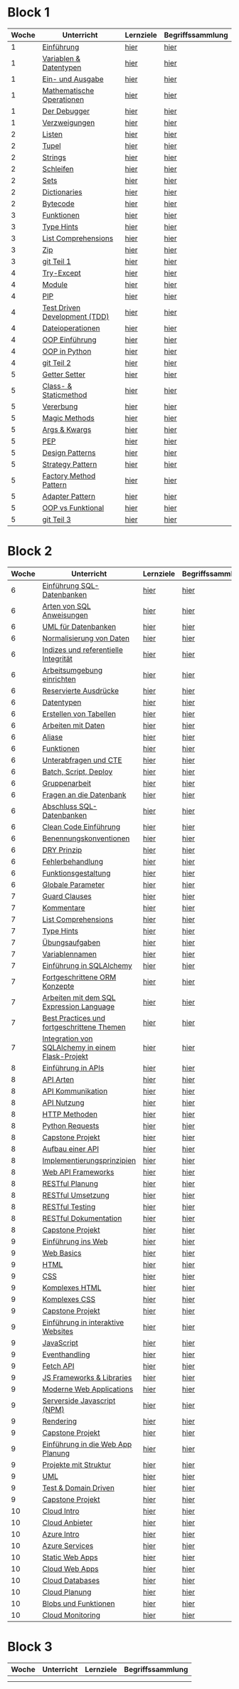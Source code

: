 # Block 1

| Woche | Unterricht                                                                          | Lernziele                                                      | Begriffssammlung                                            |
|-------|-------------------------------------------------------------------------------------|----------------------------------------------------------------|-------------------------------------------------------------|
| 1     | [Einführung](python_grundlagen/python_grundlagen/python_grundlagen.md)              | [hier](../checklists/checklist_1.md#intro)                     | [hier](../begriffe/begriffe_1.md#intro)                     |
| 1     | [Variablen & Datentypen](python_grundlagen/variables_types/variablen_datentypen.md) | [hier](../checklists/checklist_1.md#variablen-datentypen)      | [hier](../begriffe/begriffe_1.md#variablen-datentypen)      |
| 1     | [Ein- und Ausgabe](python_grundlagen/input_output/input_output.md)                  | [hier](../checklists/checklist_1.md#input-output)              | [hier](../begriffe/begriffe_1.md#input-output)              |
| 1     | [Mathematische Operationen](python_grundlagen/math_operations/math_operations.md)   | [hier](../checklists/checklist_1.md#mathemetische-operationen) | [hier](../begriffe/begriffe_1.md#mathemetische-operationen) |
| 1     | [Der Debugger](python_grundlagen/debugging/debugging.md)                            | [hier](../checklists/checklist_1.md#debugging)                 | [hier](../begriffe/begriffe_1.md#debugging)                 |
| 1     | [Verzweigungen](python_grundlagen/if_elif_else/if_elif_else.md)                     | [hier](../checklists/checklist_1.md#verzweigungen)             | [hier](../begriffe/begriffe_1.md#verzweigungen)             |
| 2     | [Listen](python_grundlagen/lists/lists.md)                                          | [hier](../checklists/checklist_1.md#listen)                    | [hier](../begriffe/begriffe_1.md#listen)                    |
| 2     | [Tupel](python_grundlagen/tupel/tupel.md)                                           | [hier](../checklists/checklist_1.md#tupel)                     | [hier](../begriffe/begriffe_1.md#tupel)                     |
| 2     | [Strings](python_grundlagen/strings/strings.md)                                     | [hier](../checklists/checklist_1.md#strings)                   | [hier](../begriffe/begriffe_1.md#strings)                   |
| 2     | [Schleifen](python_grundlagen/loops/loops.md)                                       | [hier](../checklists/checklist_1.md#schleifen)                 | [hier](../begriffe/begriffe_1.md#schleifen)                 |
| 2     | [Sets](python_grundlagen/sets/sets.md)                                              | [hier](../checklists/checklist_1.md#sets)                      | [hier](../begriffe/begriffe_1.md#sets)                      |
| 2     | [Dictionaries](python_grundlagen/dictionaries/dictionaries.md)                      | [hier](../checklists/checklist_1.md#dictionaries)              | [hier](../begriffe/begriffe_1.md#dictionaries)              |
| 2     | [Bytecode](python_grundlagen/bytecode/bytecode.md)                                  | [hier](../checklists/checklist_1.md#bytecode)                  | [hier](../begriffe/begriffe_1.md#bytecode)                  |
| 3     | [Funktionen](python_grundlagen/functions/functions.md)                              | [hier](../checklists/checklist_1.md#funktionen)                | [hier](../begriffe/begriffe_1.md#funktionen)                |
| 3     | [Type Hints](python_grundlagen/type_hints/type_hints.md)                            | [hier](../checklists/checklist_1.md#type-hints)                | [hier](../begriffe/begriffe_1.md#type-hints)                |
| 3     | [List Comprehensions](python_grundlagen/list_comp/list_comp.md)                     | [hier](../checklists/checklist_1.md#list-comprehension)        | [hier](../begriffe/begriffe_1.md#list-comprehension)        |
| 3     | [Zip](python_grundlagen/zip/zip.md)                                                 | [hier](../checklists/checklist_1.md#zip)                       | [hier](../begriffe/begriffe_1.md#zip)                       |
| 3     | [git Teil 1](git/git_Teil1.md)                                                      | [hier](../checklists/checklist_git.md#teil-1)                  | [hier](../begriffe/begriffe_1.md#teil-1)                    |
| 4     | [Try-Except](python_grundlagen/01_try_except.md)                                    | [hier](../checklists/checklist_1.md#try-except)                | [hier](../begriffe/begriffe_1.md#try-except)                |
| 4     | [Module](python_grundlagen/02_module.md)                                            | [hier](../checklists/checklist_1.md#module)                    | [hier](../begriffe/begriffe_1.md#module)                    |
| 4     | [PIP](python_grundlagen/03_pip.md)                                                  | [hier](../checklists/checklist_1.md#pip)                       | [hier](../begriffe/begriffe_1.md#pip)                       |
| 4     | [Test Driven Development (TDD)](python_grundlagen/04_tdd.md)                        | [hier](../checklists/checklist_1.md#tdd)                       | [hier](../begriffe/begriffe_1.md#tdd)                       |
| 4     | [Dateioperationen](python_grundlagen/05_dateioperationen.md)                        | [hier](../checklists/checklist_1.md#dateioperationen)          | [hier](../begriffe/begriffe_1.md#dateioperationen)          |
| 4     | [OOP Einführung](python_grundlagen/06_oop_einführung.md)                            | [hier](../checklists/checklist_1.md#oop-intro)                 | [hier](../begriffe/begriffe_1.md#oop-intro)                 |
| 4     | [OOP in Python](python_grundlagen/07_oop_python.md)                                 | [hier](../checklists/checklist_1.md#oop-python)                | [hier](../begriffe/begriffe_1.md#oop-python)                |
| 4     | [git Teil 2](git/git_Teil2.md)                                                      | [hier](../checklists/checklist_git.md#teil-2)                  | [hier](../begriffe/begriffe_1.md#teil-2)                    |
| 5     | [Getter Setter](python_grundlagen/08_getter_setter.md)                              | [hier](../checklists/checklist_1.md#getter-setter)             | [hier](../begriffe/begriffe_1.md#getter-setter)             |
| 5     | [Class- & Staticmethod](python_grundlagen/09_class_staticmethod.md)                 | [hier](../checklists/checklist_1.md#class-staticmethod)        | [hier](../begriffe/begriffe_1.md#class-staticmethod)        |
| 5     | [Vererbung](python_grundlagen/10_vererbung.md)                                      | [hier](../checklists/checklist_1.md#vererbung)                 | [hier](../begriffe/begriffe_1.md#vererbung)                 |
| 5     | [Magic Methods](python_grundlagen/11_magic_methods.md)                              | [hier](../checklists/checklist_1.md#magic-methods)             | [hier](../begriffe/begriffe_1.md#magic-methods)             |
| 5     | [Args & Kwargs](python_grundlagen/12_args_kwargs.md)                                | [hier](../checklists/checklist_1.md#args-kwargs)               | [hier](../begriffe/begriffe_1.md#args-kwargs)               |
| 5     | [PEP](python_grundlagen/13_pep.md)                                                  | [hier](../checklists/checklist_1.md#pep)                       | [hier](../begriffe/begriffe_1.md#pep)                       |
| 5     | [Design Patterns](python_grundlagen/14_design_patterns.md)                          | [hier](../checklists/checklist_1.md#design-patterns)           | [hier](../begriffe/begriffe_1.md#design-patterns)           |
| 5     | [Strategy Pattern](python_grundlagen/14_x1_strategy.md)                             | [hier](../checklists/checklist_1.md#strategy)                  | [hier](../begriffe/begriffe_1.md#strategy)                  |
| 5     | [Factory Method Pattern](python_grundlagen/14_x2_factory_method.md)                 | [hier](../checklists/checklist_1.md#factory-method)            | [hier](../begriffe/begriffe_1.md#factory-method)            |
| 5     | [Adapter Pattern](python_grundlagen/14_x3_adapter.md)                               | [hier](../checklists/checklist_1.md#adapter)                   | [hier](../begriffe/begriffe_1.md#adapter)                   |
| 5     | [OOP vs Funktional](python_grundlagen/15_oop_vs_funktionale.md)                     | [hier](../checklists/checklist_1.md#oop-vs-funktional)         | [hier](../begriffe/begriffe_1.md#oop-vs-funktional)         |
| 5     | [git Teil 3](git/git_Teil3.md)                                                      | [hier](../checklists/checklist_git.md#teil-3)                  | [hier](../begriffe/begriffe_1.md#teil-3)                    |

# Block 2

| Woche | Unterricht                                                                                             | Lernziele                                                                         | Begriffssammlung                                                   |
|-------|--------------------------------------------------------------------------------------------------------|:----------------------------------------------------------------------------------|:-------------------------------------------------------------------|
| 6     | [Einführung SQL-Datenbanken](datenbanken/datenbanken.md)                                               | [hier](../checklists/checklist_db1.md)                                            | [hier](../begriffe/begriffe_db1.md)                                |
| 6     | [Arten von SQL Anweisungen](datenbanken/unterrichte/sql_types.md)                                      | [hier](../checklists/checklist_db1.md#sql-sprachtypisierung)                      | [hier](../begriffe/begriffe_db1.md)                                |
| 6     | [UML für Datenbanken](datenbanken/unterrichte/uml_diagramme.md)                                        | [hier](../checklists/checklist_db1.md#uml-diagramme)                              | [hier](../begriffe/begriffe_db1.md)                                |
| 6     | [Normalisierung von Daten](datenbanken/unterrichte/normalization.md)                                   | [hier](../checklists/checklist_db1.md#normalisierung-von-daten)                   | [hier](../begriffe/begriffe_db1.md)                                |
| 6     | [Indizes und referentielle Integrität](datenbanken/unterrichte/indices_and_referential_integrity.md)   | [hier](../checklists/checklist_db1.md#indizes-und-referentielle-integritt)        | [hier](../begriffe/begriffe_db1.md)                                |
| 6     | [Arbeitsumgebung einrichten](datenbanken/unterrichte/how_we_will_work.md)                              | [hier](../checklists/checklist_db1.md#arbeitsumgebung)                            | [hier](../begriffe/begriffe_db1.md)                                |
| 6     | [Reservierte Ausdrücke](datenbanken/unterrichte/reserved_words_sqlite.md)                              | [hier](../checklists/checklist_db1.md#reservierte-worte)                          | [hier](../begriffe/begriffe_db1.md)                                |
| 6     | [Datentypen](datenbanken/unterrichte/daten_typen_sqlite.md)                                            | [hier](../checklists/checklist_db1.md#datentypen)                                 | [hier](../begriffe/begriffe_db1.md)                                |
| 6     | [Erstellen von Tabellen](datenbanken/unterrichte/create_tables.md)                                     | [hier](../checklists/checklist_db1.md#erstellen-von-tabellen)                     | [hier](../begriffe/begriffe_db1.md)                                |
| 6     | [Arbeiten mit Daten](datenbanken/unterrichte/working_with_data.md)                                     | [hier](../checklists/checklist_db1.md#arbeiten-mit-daten)                         | [hier](../begriffe/begriffe_db1.md)                                |
| 6     | [Aliase](datenbanken/unterrichte/aliases.md)                                                           | [hier](../checklists/checklist_db1.md#aliase)                                     | [hier](../begriffe/begriffe_db1.md)                                |
| 6     | [Funktionen](datenbanken/unterrichte/build_in_functions.md)                                            | [hier](../checklists/checklist_db1.md#eingebaute-funktionen)                      | [hier](../begriffe/begriffe_db1.md)                                |
| 6     | [Unterabfragen und CTE](datenbanken/unterrichte/subselect_and_cte.md)                                  | [hier](../checklists/checklist_db1.md#unterabfragen-und-common-table-expressions) | [hier](../begriffe/begriffe_db1.md)                                |
| 6     | [Batch, Script, Deploy](datenbanken/unterrichte/scripting_and_deploying.md)                            | [hier](../checklists/checklist_db1.md#batch-script-deploy)                        | [hier](../begriffe/begriffe_db1.md)                                |
| 6     | [Gruppenarbeit](datenbanken/unterrichte/projects.md)                                                   | [hier](../checklists/checklist_db1.md#projekte)                                   | [hier](../begriffe/begriffe_db1.md)                                |
| 6     | [Fragen an die Datenbank](datenbanken/unterrichte/joins_and_views.md)                                  | [hier](../checklists/checklist_db1.md#joins-und-views)                            | [hier](../begriffe/begriffe_db1.md)                                |
| 6     | [Abschluss SQL-Datenbanken](datenbanken/unterrichte/finally.md)                                        | [hier](../checklists/checklist_db1.md#schlusswort)                                | [hier](../begriffe/begriffe_db1.md)                                |
| 6     | [Clean Code Einführung](clean_code/Introduction.md)                                                    | [hier](../checklists/checklist_clean_code.md#basics)                              | [hier](../begriffe/begriffe_clean_code.md#basics)                  |
| 6     | [Benennungskonventionen](clean_code/Benennungskonventionen.md)                                         | [hier](../checklists/checklist_clean_code.md#benennungskonventionen)              | [hier](../begriffe/begriffe_clean_code.md#benennungskonventionen)  |
| 6     | [DRY Prinzip](clean_code/DRY/DRY.md)                                                                   | [hier](../checklists/checklist_clean_code.md#dry)                                 | [hier](../begriffe/begriffe_clean_code.md#dry)                     |
| 6     | [Fehlerbehandlung](clean_code/Fehlerbehandlung/Fehlerbehandlung.md)                                    | [hier](../checklists/checklist_clean_code.md#fehlerbehandlung)                    | [hier](../begriffe/begriffe_clean_code.md#fehlerbehandlung)        |
| 6     | [Funktionsgestaltung](clean_code/Funktionsgestaltung/Funktionsgestaltung.md)                           | [hier](../checklists/checklist_clean_code.md#funktionsgestaltung)                 | [hier](../begriffe/begriffe_clean_code.md#funktionsgestaltung)     |
| 6     | [Globale Parameter](clean_code/Globale_Parameter/Globale_Parameter.md)                                 | [hier](../checklists/checklist_clean_code.md#globale-parameter)                   | [hier](../begriffe/begriffe_clean_code.md#globale-parameter)       |
| 7     | [Guard Clauses](clean_code/GuardClauses/GuardClauses.md)                                               | [hier](../checklists/checklist_clean_code.md#guard-clauses)                       | [hier](../begriffe/begriffe_clean_code.md#guard-clauses)           |
| 7     | [Kommentare](clean_code/Kommentare/Kommentare.md)                                                      | [hier](../checklists/checklist_clean_code.md#kommentare)                          | [hier](../begriffe/begriffe_clean_code.md#kommentare)              |
| 7     | [List Comprehensions](clean_code/ListComprehension/ListComprehension.md)                               | [hier](../checklists/checklist_clean_code.md#list-comprehension)                  | [hier](../begriffe/begriffe_clean_code.md#list-comprehension)      |
| 7     | [Type Hints](clean_code/Typehints/Typehints.md)                                                        | [hier](../checklists/checklist_clean_code.md#type-hints)                          | [hier](../begriffe/begriffe_clean_code.md#type-hints)              |
| 7     | [Übungsaufgaben](clean_code/Uebungsaufgabe/Uebungsaufgabe.md)                                          | [hier](../checklists/checklist_clean_code.md)                                     | [hier](../begriffe/begriffe_clean_code.md)                         |
| 7     | [Variablennamen](clean_code/Variablenbenennung/Variablenbenennung.md)                                  | [hier](../checklists/checklist_clean_code.md#benennung-von-variablen)             | [hier](../begriffe/begriffe_clean_code.md#benennung-von-variablen) |
| 7     | [Einführung in SQLAlchemy](datenbanken/einfuehrung.ipynb)                                              | [hier](../checklists/checkliste3.md#einfuehrung-sqlalchemy)                       | [hier](../begriffe/begriffe3.md#einfuehrung-sqlalchemy)            |
| 7     | [Fortgeschrittene ORM Konzepte](datenbanken/orm_konzepte.ipynb)                                        | [hier](../checklists/checkliste3.md#fortgeschrittene-orm-konzepte)                | [hier](../begriffe/begriffe3.md#fortgeschrittene-orm-konzepte)     |
| 7     | [Arbeiten mit dem SQL Expression Language](datenbanken/sql_expression.ipynb)                           | [hier](../checklists/checkliste3.md#sql-expression-language)                      | [hier](../begriffe/begriffe3.md#sql-expression-language)           |
| 7     | [Best Practices und fortgeschrittene Themen](datenbanken/best_practices.ipynb)                         | [hier](../checklists/checkliste3.md#best-practices)                               | [hier](../begriffe/begriffe3.md#best-practices)                    |
| 7     | [Integration von SQLAlchemy in einem Flask-Projekt](datenbanken/projekt.ipynb)                         | [hier](../checklists/checkliste3.md#integration-in-flask)                         | [hier](../begriffe/begriffe3.md#integration-in-flask)              |
| 8     | [Einführung in APIs](web/unterrichte/einfuehrung_apis/einfuehrung_apis.md)                             | [hier](../checklists/checklist_web.md#api-intro)                                  | [hier](../begriffe/begriffe_web.md)                                |
| 8     | [API Arten](web/unterrichte/api_arten/api_arten.md)                                                    | [hier](../checklists/checklist_web.md#api-arten)                                  | [hier](../begriffe/begriffe_web.md)                                |
| 8     | [API Kommunikation](web/unterrichte/api_kommunikation/api_kommunikation.md)                            | [hier](../checklists/checklist_web.md#api-kommunikation)                          | [hier](../begriffe/begriffe_web.md)                                |
| 8     | [API Nutzung](web/unterrichte/api_nutzung/api_nutzung.md)                                              | [hier](../checklists/checklist_web.md#api-nutzung)                                | [hier](../begriffe/begriffe_web.md)                                |
| 8     | [HTTP Methoden](web/unterrichte/http_methoden/http_methoden.md)                                        | [hier](../checklists/checklist_web.md#http-methoden)                              | [hier](../begriffe/begriffe_web.md)                                |
| 8     | [Python Requests](web/unterrichte/python_requests/python_requests.md)                                  | [hier](../checklists/checklist_web.md#python-requests)                            | [hier](../begriffe/begriffe_web.md)                                |
| 8     | [Capstone Projekt](web/unterrichte/capstone_projekt_1/capstone_projekt_1.md)                           | [hier](../checklists/checklist_web.md)                                            | [hier](../begriffe/begriffe_web.md)                                |
| 8     | [Aufbau einer API](web/unterrichte/api_aufbau/api_aufbau.md)                                           | [hier](../checklists/checklist_web.md#aufbau-einer-api)                           | [hier](../begriffe/begriffe_web.md)                                |
| 8     | [Implementierungsprinzipien](web/unterrichte/implementierung_prinzip/implementierung_prinzip.md)       | [hier](../checklists/checklist_web.md#implementierungsprinzipien)                 | [hier](../begriffe/begriffe_web.md)                                |
| 8     | [Web API Frameworks](web/unterrichte/api_frameworks/api_frameworks.md)                                 | [hier](../checklists/checklist_web.md#web-api-frameworks)                         | [hier](../begriffe/begriffe_web.md)                                |
| 8     | [RESTful Planung](web/unterrichte/restful_planung/restful_planung.md)                                  | [hier](../checklists/checklist_web.md#restful-planning)                           | [hier](../begriffe/begriffe_web.md)                                |
| 8     | [RESTful Umsetzung](web/unterrichte/restful_umsetzung/restful_umsetzung.md)                            | [hier](../checklists/checklist_web.md#restful-umsetzung)                          | [hier](../begriffe/begriffe_web.md)                                |
| 8     | [RESTful Testing](web/unterrichte/restful_testing/restful_testing.md)                                  | [hier](../checklists/checklist_web.md#restful-testing)                            | [hier](../begriffe/begriffe_web.md)                                |
| 8     | [RESTful Dokumentation](web/unterrichte/restful_dokumentation/restful_dokumentation.md)                | [hier](../checklists/checklist_web.md#restful-dokumentation)                      | [hier](../begriffe/begriffe_web.md)                                |
| 8     | [Capstone Projekt](web/unterrichte/capstone_projekt_2/capstone_projekt_2.md)                           | [hier](../checklists/checklist_web.md)                                            | [hier](../begriffe/begriffe_web.md)                                |
| 9     | [Einführung ins Web](web/unterrichte/einfuehrung_web/einfuehrung_web.md)                               | [hier](../checklists/checklist_web.md#einführung-web)                             | [hier](../begriffe/begriffe_web.md)                                |
| 9     | [Web Basics](web/unterrichte/web_basics/web_basics.md)                                                 | [hier](../checklists/checklist_web.md#web-basics)                                 | [hier](../begriffe/begriffe_web.md)                                |
| 9     | [HTML](web/unterrichte/html/html.md)                                                                   | [hier](../checklists/checklist_web.md#html)                                       | [hier](../begriffe/begriffe_web.md)                                |
| 9     | [CSS](web/unterrichte/css/css.md)                                                                      | [hier](../checklists/checklist_web.md#css)                                        | [hier](../begriffe/begriffe_web.md)                                |
| 9     | [Komplexes HTML](web/unterrichte/komplex_html/komplex_html.md)                                         | [hier](../checklists/checklist_web.md#komplexeres-html)                           | [hier](../begriffe/begriffe_web.md)                                |
| 9     | [Komplexes CSS](web/unterrichte/komplex_css/komplex_css.md)                                            | [hier](../checklists/checklist_web.md#komplexeres-css)                            | [hier](../begriffe/begriffe_web.md)                                |
| 9     | [Capstone Projekt](web/unterrichte/capstone_projekt_3/)                                                | [hier](../checklists/checklist_web.md)                                            | [hier](../begriffe/begriffe_web.md)                                |
| 9     | [Einführung in interaktive Websites](web/unterrichte/einfuehrung_interaktiv/einfuehrung_interaktiv.md) | [hier](../checklists/checklist_web.md#interaktive-websites)                       | [hier](../begriffe/begriffe_web.md)                                |
| 9     | [JavaScript](web/unterrichte/javascript_basics/javascript_basics.md)                                   | [hier](../checklists/checklist_web.md#javascript)                                 | [hier](../begriffe/begriffe_web.md)                                |
| 9     | [Eventhandling](web/unterrichte/eventhandling/eventhandling.md)                                        | [hier](../checklists/checklist_web.md#eventhandling)                              | [hier](../begriffe/begriffe_web.md)                                |
| 9     | [Fetch API](web/unterrichte/fetch_api/fetch_api.md)                                                    | [hier](../checklists/checklist_web.md#fetch-api)                                  | [hier](../begriffe/)                                               |
| 9     | [JS Frameworks & Libraries](web/unterrichte/frameworks/frameworks.md)                                  | [hier](../checklists/checklist_web.md#js-frameworks--libraries)                   | [hier](../begriffe/)                                               |
| 9     | [Moderne Web Applications](web/unterrichte/modern_web/modern_web.md)                                   | [hier](../checklists/checklist_web.md#moderne-web-applikationen)                  | [hier](../begriffe/)                                               |
| 9     | [Serverside Javascript (NPM)](web/unterrichte/serverside_js/serverside_js.md)                          | [hier](../checklists/checklist_web.md#serverside-javascript-npm)                  | [hier](../begriffe/begriffe_web.md)                                |
| 9     | [Rendering](web/unterrichte/rendering/rendering.md)                                                    | [hier](../checklists/checklist_web.md#rendering)                                  | [hier](../begriffe/begriffe_web.md)                                |
| 9     | [Capstone Projekt](web/unterrichte/capstone_projekt_4/capstone_projekt_4.md)                           | [hier](../checklists/checklist_web.md)                                            | [hier](../begriffe/begriffe_web.md)                                |
| 9     | [Einführung in die Web App Planung](web/unterrichte/web_planung/web_planung.md)                        | [hier](../checklists/checklist_web.md#planung-von-web-apps)                       | [hier](../begriffe/begriffe_web.md)                                |
| 9     | [Projekte mit Struktur](web/unterrichte/projekte_struktur/projekte_struktur.md)                        | [hier](../checklists/checklist_web.md#projekte-mit-struktur)                      | [hier](../begriffe/begriffe_web.md)                                |
| 9     | [UML](web/unterrichte/uml/uml.md)                                                                      | [hier](../checklists/checklist_web.md#uml)                                        | [hier](../begriffe/begriffe_web.md)                                |
| 9     | [Test & Domain Driven](web/unterrichte/test_domain_driven/test_domain_driven.md)                       | [hier](../checklists/checklist_web.md#test--domain-driven)                        | [hier](../begriffe/begriffe_web.md)                                |
| 9     | [Capstone Projekt](web/unterrichte/capstone_projekt_5/capstone_projekt_5.md)                           | [hier](../checklists/checklist_web.md)                                            | [hier](../begriffe/begriffe_web.md)                                |
| 10    | [Cloud Intro](azure/unterrichte/cloud_intro/cloud_intro.md)                                            | [hier](../checklists/checklist_azure.md#cloud-intro)                              | [hier](../begriffe/begriffe_azure.md)                              |
| 10    | [Cloud Anbieter](azure/unterrichte/cloud_anbieter/cloud_anbieter.md)                                   | [hier](../checklists/checklist_azure.md#cloud-anbieter)                           | [hier](../begriffe/begriffe_azure.md)                              |
| 10    | [Azure Intro](azure/unterrichte/azure_intro/azure_intro.md)                                            | [hier](../checklists/checklist_azure.md#azure-intro)                              | [hier](../begriffe/begriffe_azure.md)                              |
| 10    | [Azure Services](azure/unterrichte/azure_services/azure_services.md)                                   | [hier](../checklists/checklist_azure.md#azure-services)                           | [hier](../begriffe/begriffe_azure.md)                              |
| 10    | [Static Web Apps](azure/unterrichte/static_web_apps/static_web_apps.md)                                | [hier](../checklists/checklist_azure.md#static-web-apps)                          | [hier](../begriffe/begriffe_azure.md)                              |
| 10    | [Cloud Web Apps](azure/unterrichte/cloud_backend/cloud_backend.md)                                     | [hier](../checklists/checklist_azure.md#cloud-web-apps)                           | [hier](../begriffe/begriffe_azure.md)                              |
| 10    | [Cloud Databases](azure/unterrichte/cloud_database/cloud_database.md)                                  | [hier](../checklists/checklist_azure.md#cloud-databases)                          | [hier](../begriffe/begriffe_azure.md)                              |
| 10    | [Cloud Planung](azure/unterrichte/cloud_planung/cloud_planung.md)                                      | [hier](../checklists/checklist_azure.md#cloud-planung)                            | [hier](../begriffe/begriffe_azure.md)                              |
| 10    | [Blobs und Funktionen](azure/unterrichte/blobs_funktionen/blobs_funktionen.md)                         | [hier](../checklists/checklist_azure.md#blobs-und-funktionen)                     | [hier](../begriffe/begriffe_azure.md)                              |
| 10    | [Cloud Monitoring](azure/unterrichte/cloud_monitoring/cloud_monitoring.md)                             | [hier](../checklists/checklist_azure.md#cloud-monitoring)                         | [hier](../begriffe/begriffe_azure.md)                              |

# Block 3

| Woche | Unterricht | Lernziele | Begriffssammlung |
|-------|------------|-----------|------------------|
|       |            |           |                  |
|       |            |           |                  |
